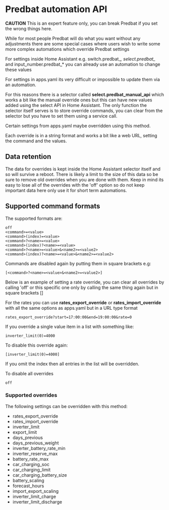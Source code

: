 # Predbat automation API

**CAUTION** This is an expert feature only, you can break Predbat if you set the wrong things here.

While for most people Predbat will do what you want without any adjustments there are some special cases where users wish to write some more complex
automations which override Predbat settings

For settings inside Home Assistant e.g. switch.predbat_*, select.predbat_* and input_number.predbat_* you can already use an automation to change these values

For settings in apps.yaml its very difficult or impossible to update them via an automation.

For this reasons there is a selector called **select.predbat_manual_api** which works a bit like the manual override ones but this can have new values added using the select API in Home Assistant.
The only function the selector itself serves is to store override commands, you can clear from the selector but you have to set them using a service call.

Certain settings from apps.yaml maybe overridden using this method.

Each override is in a string format and works a bit like a web URL, setting the command and the values.

## Data retention

The data for overrides is kept inside the Home Assistant selector itself and so will survive a reboot. There is likely a limit to the size of this data so be sure to remove
old overrides when you are done with them. Keep in mind its easy to lose all of the overrides with the 'off' option so do not keep important data here only use it for short term
automations.

## Supported command formats

The supported formats are:

```text
off
<command>=<value>
<command>(index)=<value>
<command>?<name>=<value>
<command>(index)?<name>=<value>
<command>?<name>=<value>&<name2>=<value2>
<command>(index)?<name>=<value>&<name2>=<value2>
```

Commands are disabled again by putting them in square brackets e.g:

```text
[<command>?<name>=<value>&<name2>=<value2>]
````

Below is an example of setting a rate override, you can clear all overrides by calling 'off' or this specific one only by calling the same thing again but in square brackets []

For the rates you can use **rates_export_override** or **rates_import_override** with all the same options as apps.yaml but in a URL type format

```text
rates_export_override?start=17:00:00&end=19:00:00&rate=0
```

If you override a single value item in a list with something like:

```text
inverter_limit(0)=4000
```

To disable this override again:

```text
[inverter_limit(0)=4000]
```

If you omit the index then all entries in the list will be overridden.

To disable all overrides

```text
off
```

### Supported overrides

The following settings can be overridden with this method:

- rates_export_override
- rates_import_override
- inverter_limit
- export_limit
- days_previous
- days_previous_weight
- inverter_battery_rate_min
- inverter_reserve_max
- battery_rate_max
- car_charging_soc
- car_charging_limit
- car_charging_battery_size
- battery_scaling
- forecast_hours
- import_export_scaling
- inverter_limit_charge
- inverter_limit_discharge
